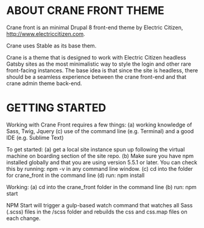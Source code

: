 # ABOUT CRANE FRONT THEME

Crane front is an minimal Drupal 8 front-end theme by Electric Citizen, http://www.electriccitizen.com. 

Crane uses Stable as its base them. 

Crane is a theme that is designed to work with Electric Citizen headless Gatsby sites as the most minimalistic way to style the login and other rare front-facing instances. The base idea is that since the site is headless, there should be a seamless experience between the crane front-end and that crane admin theme back-end.


# GETTING STARTED

Working with Crane Front requires a few things: 
(a) working knowledge of Sass, Twig, Jquery
(c) use of the command line (e.g. Terminal) and a good IDE (e.g. Sublime Text)

To get started:
(a) get a local site instance spun up following the virtual machine on boarding section of the site repo.
(b) Make sure you have npm installed globally and that you are using version 5.5.1 or later. You can check this by running: npm -v in any command line window.
(c) cd into the folder for crane_front in the command line
(d) run: npm install

Working: 
(a) cd into the crane_front folder in the command line
(b) run: npm start

NPM Start will trigger a gulp-based watch command that watches all Sass (.scss) files in the /scss folder and rebuilds the css and css.map files on each change. 

